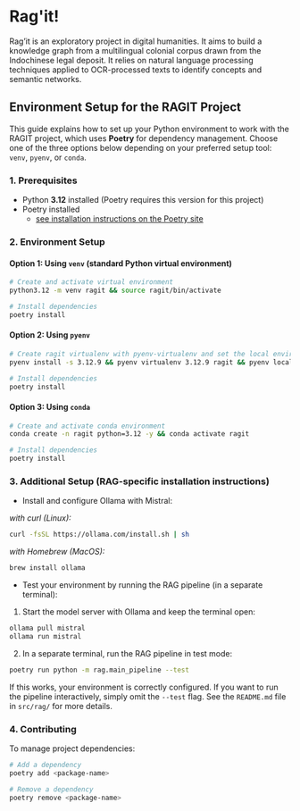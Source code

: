 # Rag'it!

Rag’it is an exploratory project in digital humanities. It aims to build a knowledge graph from a multilingual colonial corpus drawn from the Indochinese legal deposit. It relies on natural language processing techniques applied to OCR-processed texts to identify concepts and semantic networks.

## Environment Setup for the RAGIT Project

This guide explains how to set up your Python environment to work with the RAGIT project, which uses **Poetry** for dependency management. Choose one of the three options below depending on your preferred setup tool: `venv`, `pyenv`, or `conda`.

### 1. Prerequisites

- Python **3.12** installed (Poetry requires this version for this project)
- Poetry installed
  - [see installation instructions on the Poetry site](https://python-poetry.org/docs/#installation)

### 2. Environment Setup

#### Option 1: Using `venv` (standard Python virtual environment)

```bash
# Create and activate virtual environment
python3.12 -m venv ragit && source ragit/bin/activate

# Install dependencies
poetry install
```

#### Option 2: Using `pyenv`

```bash
# Create ragit virtualenv with pyenv-virtualenv and set the local environment
pyenv install -s 3.12.9 && pyenv virtualenv 3.12.9 ragit && pyenv local ragit

# Install dependencies
poetry install
```

#### Option 3: Using `conda`

```bash
# Create and activate conda environment
conda create -n ragit python=3.12 -y && conda activate ragit

# Install dependencies
poetry install
```

### 3. Additional Setup (RAG-specific installation instructions)

- Install and configure Ollama with Mistral:

*with curl (Linux):*
```bash
curl -fsSL https://ollama.com/install.sh | sh
```

*with Homebrew (MacOS):*
```bash
brew install ollama
```

- Test your environment by running the RAG pipeline (in a separate terminal):

1. Start the model server with Ollama and keep the terminal  open:
```bash
ollama pull mistral
ollama run mistral
```

2. In a separate terminal, run the RAG pipeline in test mode:
```bash
poetry run python -m rag.main_pipeline --test
```

If this works, your environment is correctly configured. If you want to run the pipeline interactively, simply omit the `--test` flag. See the `README.md` file in `src/rag/` for more details.

### 4. Contributing

To manage project dependencies:

```bash
# Add a dependency
poetry add <package-name>

# Remove a dependency
poetry remove <package-name>
```

